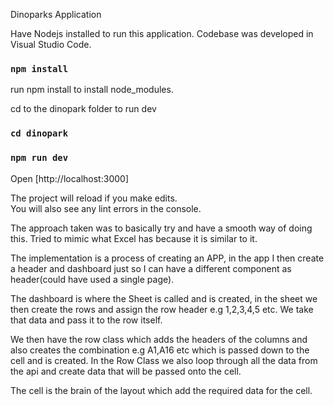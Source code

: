 Dinoparks Application

Have Nodejs installed to run this application.
Codebase was developed in Visual Studio Code.

### `npm install`

run npm install to install node_modules.

cd to the dinopark folder to run dev
### `cd dinopark`

### `npm run dev`

Open [http://localhost:3000]

The project will reload if you make edits.\
You will also see any lint errors in the console.

The approach taken was to basically try and have a smooth way of doing this.
Tried to mimic what Excel has because it is similar to it.

The implementation is a process of creating an APP, in the app I then create a header and dashboard just so I can have a different component as header(could have used a single page).

The dashboard is where the Sheet is called and is created, in the sheet we then create the rows and assign the row header e.g 1,2,3,4,5 etc. We take that data and pass it to the row itself.

We then have the row class which adds the headers of the columns and also creates the combination e.g A1,A16 etc which is passed down to the cell and is created. In the Row Class we also loop through all the data from the api and create data that will be passed onto the cell.

The cell is the brain of the layout which add the required data for the cell.
